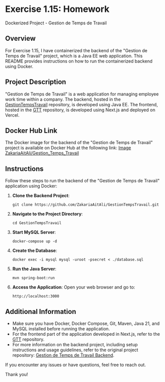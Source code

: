 # Exercise 1.15: Homework

Dockerized Project - Gestion de Temps de Travail

## Overview
For Exercise 1.15, I have containerized the backend of the "Gestion de Temps de Travail" project, which is a Java EE web application. This README provides instructions on how to run the containerized backend using Docker.

## Project Description
"Gestion de Temps de Travail" is a web application for managing employee work time within a company. The backend, hosted in the [GestionTempsTravail](https://github.com/ZakariaAitAli/GestionTempsTravail) repository, is developed using Java EE. The frontend, hosted in the [GTT](https://github.com/ZakariaAitAli/GTT) repository, is developed using Next.js and deployed on Vercel.

## Docker Hub Link
The Docker image for the backend of the "Gestion de Temps de Travail" project is available on Docker Hub at the following link:
[Image ZakariaAitAli/Gestion_Temps_Travail](https://hub.docker.com/r/zakariaaitali/gestion_temps_travail)

## Instructions
Follow these steps to run the backend of the "Gestion de Temps de Travail" application using Docker:

1. **Clone the Backend Project**:
   ```
   git clone https://github.com/ZakariaAitAli/GestionTempsTravail.git
   ```

2. **Navigate to the Project Directory**:
   ```
   cd GestionTempsTravail
   ```

3. **Start MySQL Server**:
   ```
   docker-compose up -d
   ```

4. **Create the Database**:
   ```
   docker exec -i mysql mysql -uroot -psecret < ./database.sql
   ```

5. **Run the Java Server**:
   ```
   mvn spring-boot:run
   ```

6. **Access the Application**:
   Open your web browser and go to:
   ```
   http://localhost:3000
   ```

## Additional Information
- Make sure you have Docker, Docker Compose, Git, Maven, Java 21, and MySQL installed before running the application.
- For the frontend part of the application developed in Next.js, refer to the [GTT](https://github.com/ZakariaAitAli/GTT) repository.
- For more information on the backend project, including setup instructions and usage guidelines, refer to the original project repository: [Gestion de Temps de Travail Backend](https://github.com/ZakariaAitAli/GestionTempsTravail).
  
If you encounter any issues or have questions, feel free to reach out.

Thank you!